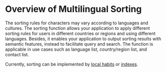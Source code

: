 # Overview of Multilingual Sorting

The sorting rules for characters may vary according to languages and cultures. The sorting function allows your application to apply different sorting rules for users in different countries or regions and using different languages. Besides, it enables your application to output sorting results with semantic features, instead to facilitate query and search. The function is applicable in use cases such as language list, country/region list, and contact list.

Currently, sorting can be implemented by [local habits](i18n-sorting-local.md) or [indexes](i18n-sorting-index.md).
